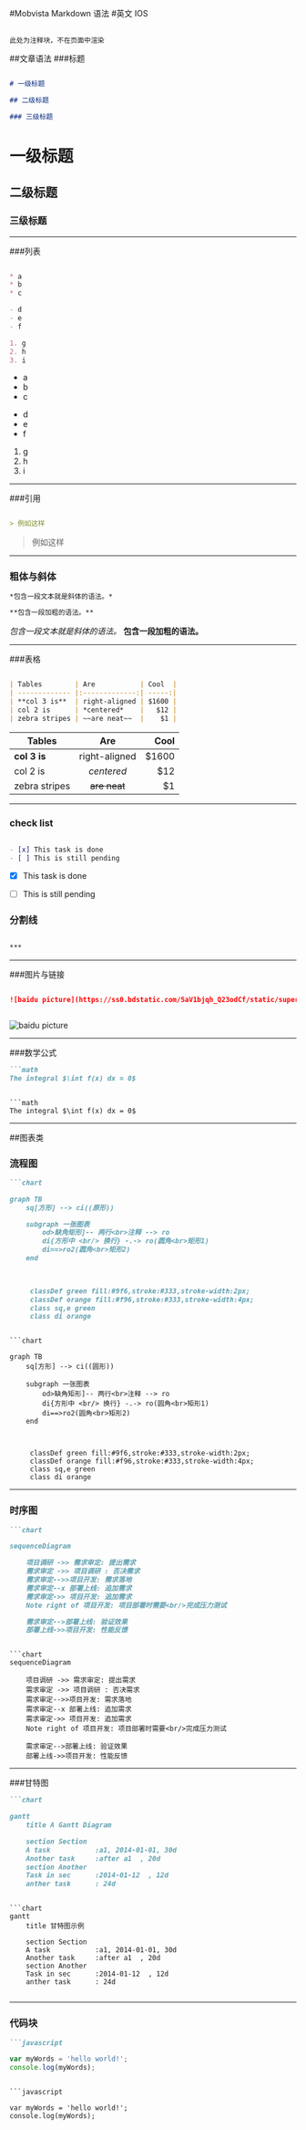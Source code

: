 #Mobvista Markdown 语法
#英文 IOS

```comment

此处为注释块，不在页面中渲染

```
##文章语法
###标题

```markdown

# 一级标题

## 二级标题

### 三级标题

```

# 一级标题

## 二级标题

### 三级标题

***


###列表
```markdown

* a
* b
* c

- d
- e
- f

1. g
2. h
3. i

```

* a
* b
* c

- d
- e
- f

1. g
2. h
3. i

***

###引用

```markdown

> 例如这样

```

> 例如这样

***




### 粗体与斜体

```markdown
*包含一段文本就是斜体的语法。*

**包含一段加粗的语法。**

```
*包含一段文本就是斜体的语法。*
**包含一段加粗的语法。**

***

###表格

```markdown

| Tables        | Are           | Cool  |
| ------------- |:-------------:| -----:|
| **col 3 is**  | right-aligned | $1600 |
| col 2 is      | *centered*    |   $12 |
| zebra stripes | ~~are neat~~  |    $1 |

```


| Tables        | Are           | Cool  |
| ------------- |:-------------:| -----:|
| **col 3 is**  | right-aligned | $1600 |
| col 2 is      | *centered*    |   $12 |
| zebra stripes | ~~are neat~~  |    $1 |



***

### check list

```markdown

- [x] This task is done
- [ ] This is still pending

```

- [x] This task is done
- [ ] This is still pending


### 分割线

```markdown

***

```

***

###图片与链接

```markdown

![baidu picture](https://ss0.bdstatic.com/5aV1bjqh_Q23odCf/static/superman/img/logo_top_ca79a146.png)



```

![baidu picture](https://ss0.bdstatic.com/5aV1bjqh_Q23odCf/static/superman/img/logo_top_ca79a146.png)


***

###数学公式

```markdown
```math
The integral $\int f(x) dx = 0$
 ```

```

```math
The integral $\int f(x) dx = 0$
```


***

##图表类

### 流程图
```markdown
```chart

graph TB
    sq[方形] --> ci((原形))

    subgraph 一张图表
        od>缺角矩形]-- 两行<br>注释 --> ro
        di{方形中 <br/> 换行} -.-> ro(圆角<br>矩形1)
        di==>ro2(圆角<br>矩形2)
    end

    

     classDef green fill:#9f6,stroke:#333,stroke-width:2px;
     classDef orange fill:#f96,stroke:#333,stroke-width:4px;
     class sq,e green
     class di orange

 ```

```

```chart

graph TB
    sq[方形] --> ci((圆形))

    subgraph 一张图表
        od>缺角矩形]-- 两行<br>注释 --> ro
        di{方形中 <br/> 换行} -.-> ro(圆角<br>矩形1)
        di==>ro2(圆角<br>矩形2)
    end

    

     classDef green fill:#9f6,stroke:#333,stroke-width:2px;
     classDef orange fill:#f96,stroke:#333,stroke-width:4px;
     class sq,e green
     class di orange

```

***

### 时序图


```markdown
```chart

sequenceDiagram

    项目调研 ->> 需求审定: 提出需求
    需求审定 ->> 项目调研 : 否决需求
    需求审定-->>项目开发: 需求落地
    需求审定--x 部署上线: 追加需求
    需求审定->> 项目开发: 追加需求
    Note right of 项目开发: 项目部署时需要<br/>完成压力测试

    需求审定-->部署上线: 验证效果
    部署上线->>项目开发: 性能反馈

 ```

```

```chart
sequenceDiagram

    项目调研 ->> 需求审定: 提出需求
    需求审定 ->> 项目调研 : 否决需求
    需求审定-->>项目开发: 需求落地
    需求审定--x 部署上线: 追加需求
    需求审定->> 项目开发: 追加需求
    Note right of 项目开发: 项目部署时需要<br/>完成压力测试

    需求审定-->部署上线: 验证效果
    部署上线->>项目开发: 性能反馈

```

***

###甘特图

```markdown
```chart

gantt
    title A Gantt Diagram

    section Section
    A task           :a1, 2014-01-01, 30d
    Another task     :after a1  , 20d
    section Another
    Task in sec      :2014-01-12  , 12d
    anther task      : 24d

 ```

```

```chart
gantt
    title 甘特图示例

    section Section
    A task           :a1, 2014-01-01, 30d
    Another task     :after a1  , 20d
    section Another
    Task in sec      :2014-01-12  , 12d
    anther task      : 24d
    
```

***

### 代码块

```markdown
```javascript

var myWords = 'hello world!';
console.log(myWords);

 ```

```

```javascript

var myWords = 'hello world!';
console.log(myWords);

```






















